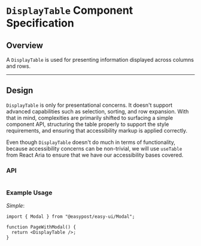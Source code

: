 # `DisplayTable` Component Specification

## Overview

A `DisplayTable` is used for presenting information displayed across columns and rows.

---

## Design

`DisplayTable` is only for presentational concerns. It doesn't support advanced capabilities such as selection, sorting, and row expansion. With that in mind, complexities are primarily shifted to surfacing a simple component API, structuring the table properly to support the style requirements, and ensuring that accessibility markup is applied correctly.

Even though `DisplayTable` doesn't do much in terms of functionality, because accessibility concerns can be non-trivial, we will use `useTable` from React Aria to ensure that we have our accessibility bases covered.

### API

```ts

```

### Example Usage

_Simple_:

```tsx
import { Modal } from "@easypost/easy-ui/Modal";

function PageWithModal() {
  return <DisplayTable />;
}
```
